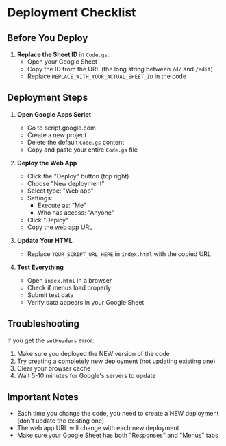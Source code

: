 # Deployment Checklist

## Before You Deploy

1. **Replace the Sheet ID** in `Code.gs`:
   - Open your Google Sheet
   - Copy the ID from the URL (the long string between `/d/` and `/edit`)
   - Replace `REPLACE_WITH_YOUR_ACTUAL_SHEET_ID` in the code

## Deployment Steps

1. **Open Google Apps Script**
   - Go to script.google.com
   - Create a new project
   - Delete the default `Code.gs` content
   - Copy and paste your entire `Code.gs` file

2. **Deploy the Web App**
   - Click the "Deploy" button (top right)
   - Choose "New deployment"
   - Select type: "Web app"
   - Settings:
     - Execute as: "Me"
     - Who has access: "Anyone"
   - Click "Deploy"
   - Copy the web app URL

3. **Update Your HTML**
   - Replace `YOUR_SCRIPT_URL_HERE` in `index.html` with the copied URL

4. **Test Everything**
   - Open `index.html` in a browser
   - Check if menus load properly
   - Submit test data
   - Verify data appears in your Google Sheet

## Troubleshooting

If you get the `setHeaders` error:
1. Make sure you deployed the NEW version of the code
2. Try creating a completely new deployment (not updating existing one)
3. Clear your browser cache
4. Wait 5-10 minutes for Google's servers to update

## Important Notes

- Each time you change the code, you need to create a NEW deployment (don't update the existing one)
- The web app URL will change with each new deployment
- Make sure your Google Sheet has both "Responses" and "Menus" tabs
